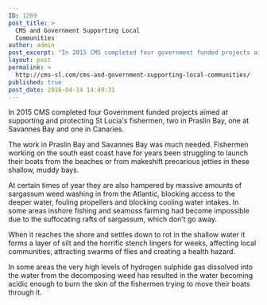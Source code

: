 ```yaml
---
ID: 1269
post_title: >
  CMS and Government Supporting Local
  Communities
author: admin
post_excerpt: "In 2015 CMS completed four government funded projects aimed at supporting and protecting St Lucia's fishermen, two in Praslin Bay, one at Savannes Bay and one in Canaries."
layout: post
permalink: >
  http://cms-sl.com/cms-and-government-supporting-local-communities/
published: true
post_date: 2016-04-14 14:49:31
---
```

<p class="p1">In 2015 CMS completed four Government funded projects aimed at supporting and protecting St Lucia's fishermen, two in Praslin Bay, one at Savannes Bay and one in Canaries.</p>
<p class="p2"><span class="s1">The work in Praslin Bay and Savannes Bay was much needed. Fishermen working on the south east coast have for years been struggling to launch their boats from the beaches or from makeshift precarious jetties in these shallow, muddy bays. </span><span class="s2"> </span></p>
<p class="p2"><span class="s1">At certain times of year they are also hampered by massive amounts of sargassum weed washing in from the Atlantic, blocking access to the deeper water, fouling propellers and blocking cooling water intakes. In some areas inshore fishing and seamoss farming had become impossible due to the suffocating rafts of sargassum, which don’t go away. </span></p>
<p class="p2"><span class="s1">When it reaches the shore and settles down to rot in the shallow water it forms a layer of silt and the horrific stench lingers for weeks, affecting local communities, attracting swarms of flies and creating a health hazard.</span></p>
<p class="p2"><span class="s1">In some areas the very high levels of hydrogen sulphide gas dissolved into the water from the decomposing weed has resulted in the water becoming acidic enough to burn the skin of the fishermen trying to move their boats through it.  </span></p>
<p class="p2"></p>